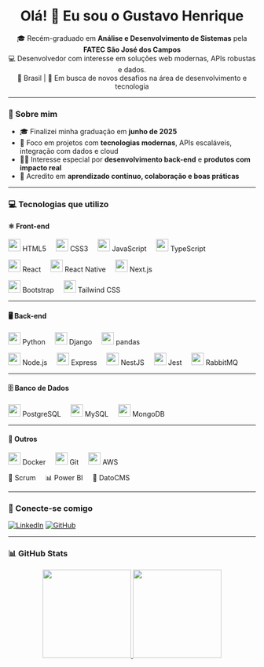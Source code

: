 <h1 align="center">Olá! 👋 Eu sou o Gustavo Henrique</h1>

<p align="center">
  🎓 Recém-graduado em <strong>Análise e Desenvolvimento de Sistemas</strong> pela <strong>FATEC São José dos Campos</strong><br/>
  💻 Desenvolvedor com interesse em soluções web modernas, APIs robustas e dados.<br/>
  📍 Brasil | 🚀 Em busca de novos desafios na área de desenvolvimento e tecnologia
</p>

---

### 🧠 Sobre mim

- 🎓 Finalizei minha graduação em **junho de 2025**
- 🌱 Foco em projetos com **tecnologias modernas**, APIs escaláveis, integração com dados e cloud
- 👨‍💻 Interesse especial por **desenvolvimento back-end** e **produtos com impacto real**
- 🤝 Acredito em **aprendizado contínuo, colaboração e boas práticas**

---

### 💻 Tecnologias que utilizo

#### ⚛️ Front-end
<div align="left">
  <p>
    <img src="https://cdn.jsdelivr.net/gh/devicons/devicon/icons/html5/html5-original.svg" height="25"/> HTML5
    &nbsp;&nbsp;&nbsp;
    <img src="https://cdn.jsdelivr.net/gh/devicons/devicon/icons/css3/css3-original.svg" height="25"/> CSS3
    &nbsp;&nbsp;&nbsp;
    <img src="https://cdn.jsdelivr.net/gh/devicons/devicon/icons/javascript/javascript-original.svg" height="25"/> JavaScript
    &nbsp;&nbsp;&nbsp;
    <img src="https://cdn.jsdelivr.net/gh/devicons/devicon/icons/typescript/typescript-original.svg" height="25"/> TypeScript
  </p>
  <p>
    <img src="https://cdn.jsdelivr.net/gh/devicons/devicon/icons/react/react-original.svg" height="25"/> React
    &nbsp;&nbsp;&nbsp;
    <img src="https://cdn.jsdelivr.net/gh/devicons/devicon/icons/react/react-original-wordmark.svg" height="25"/> React Native
    &nbsp;&nbsp;&nbsp;
    <img src="https://cdn.jsdelivr.net/gh/devicons/devicon/icons/nextjs/nextjs-line.svg" height="25"/> Next.js
  </p>
  <p>
    <img src="https://cdn.jsdelivr.net/gh/devicons/devicon/icons/bootstrap/bootstrap-original.svg" height="25"/> Bootstrap
    &nbsp;&nbsp;&nbsp;
    <img src="https://cdn.jsdelivr.net/gh/devicons/devicon/icons/tailwindcss/tailwindcss-plain.svg" height="25"/> Tailwind CSS
  </p>
</div>

---

#### 🖥️ Back-end
<div align="left">
  <p>
    <img src="https://cdn.jsdelivr.net/gh/devicons/devicon/icons/python/python-original.svg" height="25"/> Python
    &nbsp;&nbsp;&nbsp;
    <img src="https://cdn.jsdelivr.net/gh/devicons/devicon/icons/django/django-plain.svg" height="25"/> Django
    &nbsp;&nbsp;&nbsp;
    <img src="https://cdn.jsdelivr.net/gh/devicons/devicon/icons/pandas/pandas-original.svg" height="25"/> pandas
  </p>
  <p>
    <img src="https://cdn.jsdelivr.net/gh/devicons/devicon/icons/nodejs/nodejs-original.svg" height="25"/> Node.js
    &nbsp;&nbsp;&nbsp;
    <img src="https://cdn.jsdelivr.net/gh/devicons/devicon/icons/express/express-original.svg" height="25"/> Express
    &nbsp;&nbsp;&nbsp;
    <img src="https://cdn.jsdelivr.net/gh/devicons/devicon/icons/nestjs/nestjs-plain.svg" height="25"/> NestJS
    &nbsp;&nbsp;&nbsp;
    <img src="https://cdn.jsdelivr.net/gh/devicons/devicon/icons/jest/jest-plain.svg" height="25"/> Jest
    &nbsp;&nbsp;&nbsp;
    <img src="https://cdn.jsdelivr.net/gh/devicons/devicon/icons/rabbitmq/rabbitmq-original.svg" height="25"/> RabbitMQ
  </p>
</div>

---

#### 🗄️ Banco de Dados
<div align="left">
  <p>
    <img src="https://cdn.jsdelivr.net/gh/devicons/devicon/icons/postgresql/postgresql-original.svg" height="25"/> PostgreSQL
    &nbsp;&nbsp;&nbsp;
    <img src="https://cdn.jsdelivr.net/gh/devicons/devicon/icons/mysql/mysql-original.svg" height="25"/> MySQL
    &nbsp;&nbsp;&nbsp;
    <img src="https://cdn.jsdelivr.net/gh/devicons/devicon/icons/mongodb/mongodb-original.svg" height="25"/> MongoDB
  </p>
</div>

---

#### 🚀 Outros
<div align="left">
  <p>
    <img src="https://cdn.jsdelivr.net/gh/devicons/devicon/icons/docker/docker-original.svg" height="25"/> Docker
    &nbsp;&nbsp;&nbsp;
    <img src="https://cdn.jsdelivr.net/gh/devicons/devicon/icons/git/git-original.svg" height="25"/> Git
    &nbsp;&nbsp;&nbsp;
    <img src="https://cdn.jsdelivr.net/gh/devicons/devicon/icons/amazonwebservices/amazonwebservices-original.svg" height="25"/> AWS
  </p>
  <p>
    🧠 Scrum
    &nbsp;&nbsp;&nbsp;
    📊 Power BI
    &nbsp;&nbsp;&nbsp;
    🔧 DatoCMS
  </p>
</div>

---

### 🔗 Conecte-se comigo

[![LinkedIn](https://img.shields.io/badge/-LinkedIn-0A66C2?style=for-the-badge&logo=linkedin&logoColor=white)](https://www.linkedin.com/in/gustavohpa/)
[![GitHub](https://img.shields.io/badge/-GitHub-181717?style=for-the-badge&logo=github&logoColor=white)](https://github.com/gustavohpereira)

---

### 📊 GitHub Stats

<div align="center">
  <a href="https://github.com/gustavohpereira">
    <img height="180em" src="https://github-readme-stats.vercel.app/api/top-langs/?username=gustavohpereira&layout=compact&langs_count=7&theme=dracula"/>
    <img height="180em" src="https://github-readme-stats.vercel.app/api?username=gustavohpereira&show_icons=true&theme=dracula&include_all_commits=true&count_private=true"/>
  </a>
</div>


